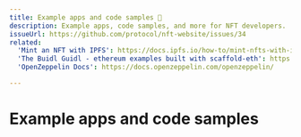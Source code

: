 ```yaml
---
title: Example apps and code samples 🚧
description: Example apps, code samples, and more for NFT developers.
issueUrl: https://github.com/protocol/nft-website/issues/34
related:
  'Mint an NFT with IPFS': https://docs.ipfs.io/how-to/mint-nfts-with-ipfs/
  'The Buidl Guidl - ethereum examples built with scaffold-eth': https://buidlguidl.com/
  'OpenZeppelin Docs': https://docs.openzeppelin.com/openzeppelin/

---
```

 # Example apps and code samples

<ContentStatus />